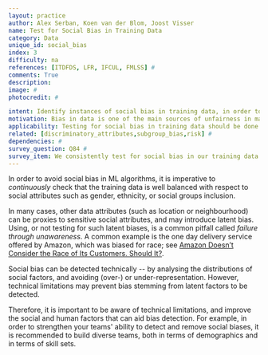 ```yaml
---
layout: practice
author: Alex Serban, Koen van der Blom, Joost Visser
name: Test for Social Bias in Training Data
category: Data
unique_id: social_bias
index: 3
difficulty: na
references: [ITDFDS, LFR, IFCUL, FMLSS] #
comments: True
description:
image: #
photocredit: #

intent: Identify instances of social bias in training data, in order to counteract the effects of bias in trained and deployed models.
motivation: Bias in data is one of the main sources of unfairness in machine learning applications. Responsible use of machine learning requires that developers counteract unfairness, starting with identifying the sources of bias. #
applicability: Testing for social bias in training data should be done whenever an application processes data with personal information, or related to users. Note that personal data can have explicit fields for gender, ethnicity, etc, -- but also seemingly innocuous data such as location, name, or even hobbies might implicitly encode social traits.  #
related: [discriminatory_attributes,subgroup_bias,risk] #
dependencies: #
survey_question: Q84 #
survey_item: We consistently test for social bias in our training data (regarding e.g. gender or ethnicity).
---
```


In order to avoid social bias in ML algorithms, it is imperative to *continuously* check that the training data is well balanced with respect to social attributes such as gender, ethnicity, or social groups inclusion.

In many cases, other data attributes (such as location or neighbourhood) can be proxies to sensitive social attributes, and may introduce latent bias.
Using, or not testing for such latent biases, is a common pitfall called *failure through unawareness*. A common example is the one day delivery service offered by Amazon, which was biased for race; see <a href="https://www.bloomberg.com/graphics/2016-amazon-same-day/">Amazon Doesn’t Consider the Race of Its Customers. Should It?</a>.

Social bias can be detected technically -- by analysing the distributions of social factors, and avoiding (over-) or under-representation.
However, technical limitations may prevent bias stemming from latent factors to be detected.


Therefore, it is important to be aware of technical limitations, and improve the social and human factors that can aid bias detection.
For example, in order to strengthen your teams' ability to detect and remove social biases, it is recommended to build diverse teams, both in terms of demographics and in terms of skill sets.
